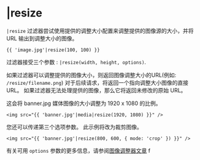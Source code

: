 # |resize

`|resize` 过滤器尝试使用提供的调整大小配置来调整提供的图像源的大小，并将 URL 输出到调整大小的图像。

```twig
{{ 'image.jpg'|resize(100, 100) }}
```

过滤器接受三个参数 : `|resize(width, height, options)`.

如果过滤器可以调整提供的图像大小，则返回图像调整大小的URL(例如: `/resize/filename.png`) 对于后续请求，将返回一个指向调整大小图像的直接 URL。 如果过滤器无法处理提供的图像，那么它将返回未修改的原始 URL。

这会将 banner.jpg 媒体图像的大小调整为 1920 x 1080 的比例。

```twig
<img src="{{ 'banner.jpg'|media|resize(1920, 1080) }}" />
```

您还可以传递第三个选项参数。 此示例将改为裁剪图像。

```twig
<img src="{{ 'banner.jpg'|resize(800, 600, { mode: 'crop' }) }}" />
```

有关可用 `options` 参数的更多信息，请参阅[图像调整器文章](../services/resizer.md#resize-parameters) f
